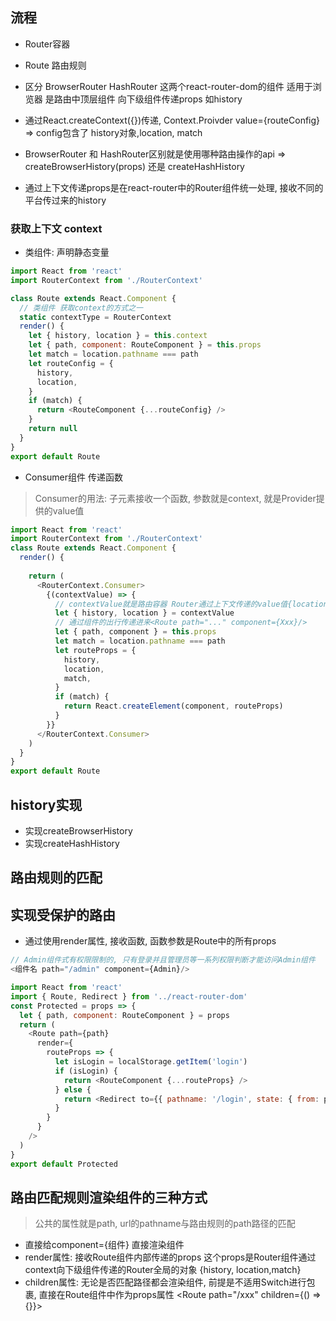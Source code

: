 ## 流程
- Router容器
- Route 路由规则
- 区分 BrowserRouter HashRouter 这两个react-router-dom的组件 适用于浏览器 是路由中顶层组件 向下级组件传递props 如history
- 通过React.createContext({})传递, Context.Proivder value={routeConfig} => config包含了 history对象,location, match

- BrowserRouter 和 HashRouter区别就是使用哪种路由操作的api => createBrowserHistory(props) 还是 createHashHistory
- 通过上下文传递props是在react-router中的Router组件统一处理, 接收不同的平台传过来的history



### 获取上下文 context
- 类组件: 声明静态变量
```js
import React from 'react'
import RouterContext from './RouterContext'

class Route extends React.Component {
  // 类组件 获取context的方式之一
  static contextType = RouterContext
  render() {
    let { history, location } = this.context
    let { path, component: RouteComponent } = this.props
    let match = location.pathname === path
    let routeConfig = {
      history,
      location,
    }
    if (match) {
      return <RouteComponent {...routeConfig} />
    }
    return null
  }
}
export default Route
```

- Consumer组件 传递函数
> Consumer的用法: 子元素接收一个函数, 参数就是context, 就是Provider提供的value值
```js
import React from 'react'
import RouterContext from './RouterContext'
class Route extends React.Component {
  render() {
    
    return (
      <RouterContext.Consumer>
        {(contextValue) => {
          // contextValue就是路由容器 Router通过上下文传递的value值{location,history,match}
          let { history, location } = contextValue
          // 通过组件的出行传递进来<Route path="..." component={Xxx}/>
          let { path, component } = this.props
          let match = location.pathname === path
          let routeProps = {
            history,
            location,
            match,
          }
          if (match) {
            return React.createElement(component, routeProps)
          }
        }}
      </RouterContext.Consumer>
    )
  }
}
export default Route
```


## history实现
- 实现createBrowserHistory
- 实现createHashHistory


## 路由规则的匹配


## 实现受保护的路由
- 通过使用render属性, 接收函数, 函数参数是Route中的所有props
  
```js
// Admin组件式有权限限制的, 只有登录并且管理员等一系列权限判断才能访问Admin组件
<组件名 path="/admin" component={Admin}/>
```

```js
import React from 'react'
import { Route, Redirect } from '../react-router-dom'
const Protected = props => {
  let { path, component: RouteComponent } = props
  return (
    <Route path={path}
      render={
        routeProps => {
          let isLogin = localStorage.getItem('login')
          if (isLogin) {
            return <RouteComponent {...routeProps} />
          } else {
            return <Redirect to={{ pathname: '/login', state: { from: path } }} />
          }
        }
      }
    />
  )
}
export default Protected
```


## 路由匹配规则渲染组件的三种方式
> 公共的属性就是path, url的pathname与路由规则的path路径的匹配


- 直接给component={组件} 直接渲染组件
- render属性: 接收Route组件内部传递的props 这个props是Router组件通过context向下级组件传递的Router全局的对象 {history, location,match}
- children属性: 无论是否匹配路径都会渲染组件, 前提是不适用Switch进行包裹, 直接在Route组件中作为props属性 <Route path="/xxx" children={() => {}}>